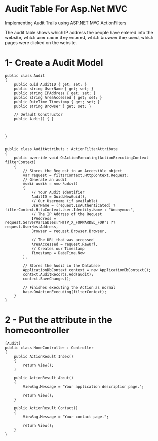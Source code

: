 # Audit Table For Asp.Net MVC
Implementing Audit Trails using ASP.NET MVC ActionFilters


The audit table shows which IP address the people have entered into the website, which user name they entered, which browser they used, which pages were clicked on the website.


# 1- Create a Audit Model

    public class Audit
    {
        public Guid AuditID { get; set; }
        public string UserName { get; set; }
        public string IPAddress { get; set; }
        public string AreaAccessed { get; set; }
        public DateTime Timestamp { get; set; }
        public string Browser { get; set; }

        // Default Constructor
        public Audit() { }



    }


    public class AuditAttribute : ActionFilterAttribute
    {
        public override void OnActionExecuting(ActionExecutingContext filterContext)
        {
            // Stores the Request in an Accessible object
            var request = filterContext.HttpContext.Request;
            // Generate an audit
            Audit audit = new Audit()
            {
                // Your Audit Identifier     
                AuditID = Guid.NewGuid(),
                // Our Username (if available)
                UserName = (request.IsAuthenticated) ? filterContext.HttpContext.User.Identity.Name : "Anonymous",
                // The IP Address of the Request
                IPAddress = request.ServerVariables["HTTP_X_FORWARDED_FOR"] ?? request.UserHostAddress,
                Browser = request.Browser.Browser,

                // The URL that was accessed
                AreaAccessed = request.RawUrl,
                // Creates our Timestamp
                Timestamp = DateTime.Now
            };

            // Stores the Audit in the Database
            ApplicationDbContext context = new ApplicationDbContext();
            context.AuditRecords.Add(audit);
            context.SaveChanges();

            // Finishes executing the Action as normal 
            base.OnActionExecuting(filterContext);
        }
    }
    
    
# 2 - Put the attribute in the homecontroller
    
    [Audit]
    public class HomeController : Controller
    {
        public ActionResult Index()
        {
            return View();
        }

        public ActionResult About()
        {
            ViewBag.Message = "Your application description page.";

            return View();
        }

        public ActionResult Contact()
        {
            ViewBag.Message = "Your contact page.";

            return View();
        }
    }
    
    
    
